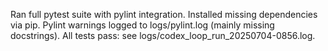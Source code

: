 Ran full pytest suite with pylint integration.
Installed missing dependencies via pip.
Pylint warnings logged to logs/pylint.log (mainly missing docstrings).
All tests pass: see logs/codex_loop_run_20250704-0856.log.
